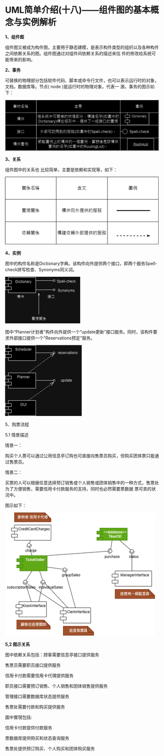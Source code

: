 # UML简单介绍(十八)——组件图的基本概念与实例解析
**1、组件图**

组件图又被成为构件图，主要用于静态建模，是表示构件类型的组织以及各种构件之间依赖关系的图。组件图通过对组件间依赖关系的描述来估
件的修改给系统可能带来的影响。

**2、事务**

可替换的物理部分包括软件代码、脚本或命令行文件，也可以表示运行时的对象，文档，数据库等。节点( node )是运行时的物理对象，代表一
源。事务的图示如下：

![image](https://github.com/rekcahtsebeht/SM/blob/main/1.drawio.png)

**3、关系**

组件图中的关系也 比较简单，主要是依赖和实现等，如下：

![image](https://github.com/rekcahtsebeht/SM/blob/main/2.drawio.png)

**4、实例**

图中的构件名称是Dictionary字典。该构件向外提供两个接口，即两个服务Spell-check拼写检查、Synonyms同义词。

![image](https://github.com/rekcahtsebeht/SM/blob/main/3.drawio.png)

图中“Planner计划者”构件向外提供一个“update更新”接口服务。同时，该构件要求外部接口提供一个“Reservations预定”服务。

![image](https://github.com/rekcahtsebeht/SM/blob/main/4.drawio.png)

5、购票流程

5.1 情景描述

情景一：

购买个人票可以通过公用信息亭订购也可直接向售票员购买，但购买团体票只能通过售票员。

情景二：

买票的人可以根据任意选择预订销售或个人销售或团体销售中的一种方式，售票处为了方便销售，需要信用卡付款服务的支持，同时也必然需要票数据
票可卖的状况中。

图示如下：

![image](https://github.com/rekcahtsebeht/SM/blob/main/5.drawio.png)

**5,2 图示关系**

图中依赖关系包括：顾客需要信息亭接口提供服务

售票员需要职员接口提供服务

信用卡付款需要信用卡代理提供服务

职员接口需要预订销售、个人销售和团体销售提供服务

管理接口需要数据库状态提供服务

售票处需要付款和购买提供服务

圖中實現包括:

信用卡付款提供付款服务

票数据库提供购买和状态查询服务

售票处提供预订购买、个人购买和团体购买服务


